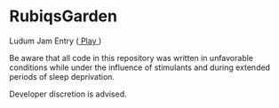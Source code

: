 RubiqsGarden
============

Ludum Jam Entry (<a href="http://dl.dropboxusercontent.com/u/5071647/games/RubiqsGarden/RubiqsGarden.html"> Play </a>)

Be aware that all code in this repository was written in unfavorable conditions while under the influence of stimulants and during extended periods of sleep deprivation.

Developer discretion is advised.
